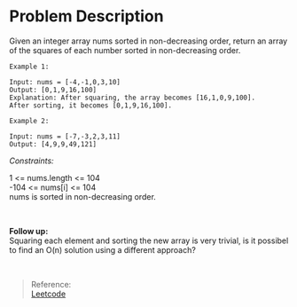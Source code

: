 # Problem Description

Given an integer array nums sorted in non-decreasing order, return an array of the squares of each number sorted in non-decreasing order.

```
Example 1:

Input: nums = [-4,-1,0,3,10]
Output: [0,1,9,16,100]
Explanation: After squaring, the array becomes [16,1,0,9,100].
After sorting, it becomes [0,1,9,16,100].
```

```
Example 2:

Input: nums = [-7,-3,2,3,11]
Output: [4,9,9,49,121]
```

_Constraints:_

1 <= nums.length <= 104 <br>
-104 <= nums[i] <= 104 <br>
nums is sorted in non-decreasing order.

<br>
 
**Follow up:** <br>
Squaring each element and sorting the new array is very trivial, is it possibel to find an O(n) solution using a different approach?

<br>

>Reference: <br>
[Leetcode](https://leetcode.com/problems/squares-of-a-sorted-array/)
